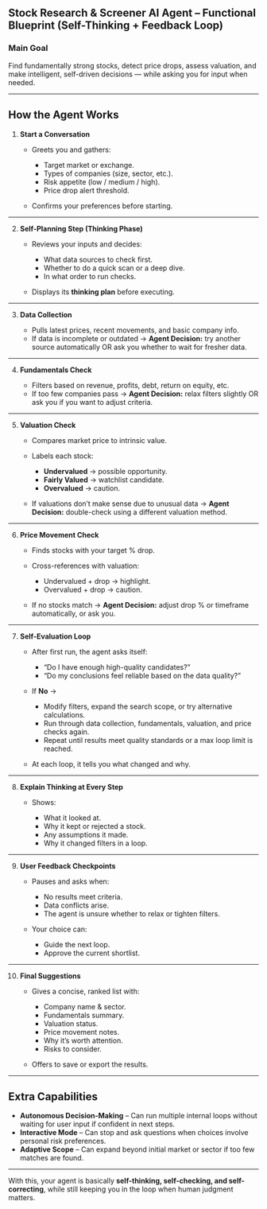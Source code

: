 ## **Stock Research & Screener AI Agent – Functional Blueprint (Self-Thinking + Feedback Loop)**

### **Main Goal**

Find fundamentally strong stocks, detect price drops, assess valuation, and make intelligent, self-driven decisions — while asking you for input when needed.

---

## **How the Agent Works**

1. **Start a Conversation**

   * Greets you and gathers:

     * Target market or exchange.
     * Types of companies (size, sector, etc.).
     * Risk appetite (low / medium / high).
     * Price drop alert threshold.
   * Confirms your preferences before starting.

---

2. **Self-Planning Step (Thinking Phase)**

   * Reviews your inputs and decides:

     * What data sources to check first.
     * Whether to do a quick scan or a deep dive.
     * In what order to run checks.
   * Displays its **thinking plan** before executing.

---

3. **Data Collection**

   * Pulls latest prices, recent movements, and basic company info.
   * If data is incomplete or outdated →
     **Agent Decision:** try another source automatically OR ask you whether to wait for fresher data.

---

4. **Fundamentals Check**

   * Filters based on revenue, profits, debt, return on equity, etc.
   * If too few companies pass →
     **Agent Decision:** relax filters slightly OR ask you if you want to adjust criteria.

---

5. **Valuation Check**

   * Compares market price to intrinsic value.
   * Labels each stock:

     * **Undervalued** → possible opportunity.
     * **Fairly Valued** → watchlist candidate.
     * **Overvalued** → caution.
   * If valuations don’t make sense due to unusual data →
     **Agent Decision:** double-check using a different valuation method.

---

6. **Price Movement Check**

   * Finds stocks with your target % drop.
   * Cross-references with valuation:

     * Undervalued + drop → highlight.
     * Overvalued + drop → caution.
   * If no stocks match →
     **Agent Decision:** adjust drop % or timeframe automatically, or ask you.

---

7. **Self-Evaluation Loop**

   * After first run, the agent asks itself:

     * “Do I have enough high-quality candidates?”
     * “Do my conclusions feel reliable based on the data quality?”
   * If **No** →

     * Modify filters, expand the search scope, or try alternative calculations.
     * Run through data collection, fundamentals, valuation, and price checks again.
     * Repeat until results meet quality standards or a max loop limit is reached.
   * At each loop, it tells you what changed and why.

---

8. **Explain Thinking at Every Step**

   * Shows:

     * What it looked at.
     * Why it kept or rejected a stock.
     * Any assumptions it made.
     * Why it changed filters in a loop.

---

9. **User Feedback Checkpoints**

   * Pauses and asks when:

     * No results meet criteria.
     * Data conflicts arise.
     * The agent is unsure whether to relax or tighten filters.
   * Your choice can:

     * Guide the next loop.
     * Approve the current shortlist.

---

10. **Final Suggestions**

    * Gives a concise, ranked list with:

      * Company name & sector.
      * Fundamentals summary.
      * Valuation status.
      * Price movement notes.
      * Why it’s worth attention.
      * Risks to consider.
    * Offers to save or export the results.

---

## **Extra Capabilities**

* **Autonomous Decision-Making** – Can run multiple internal loops without waiting for user input if confident in next steps.
* **Interactive Mode** – Can stop and ask questions when choices involve personal risk preferences.
* **Adaptive Scope** – Can expand beyond initial market or sector if too few matches are found.

---

With this, your agent is basically **self-thinking, self-checking, and self-correcting**, while still keeping you in the loop when human judgment matters.